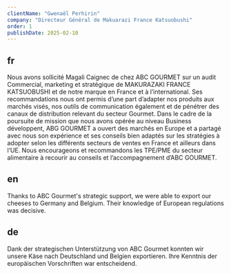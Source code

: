 ```yaml
---
clientName: "Gwenaël Perhirin"
company: "Directeur Général de Makuarazi France Katsuobushi"
order: 1
publishDate: 2025-02-10
---
```


## fr

Nous avons sollicité Magali Caignec de chez ABC GOURMET sur un audit Commercial, marketing et stratégique de MAKURAZAKI FRANCE KATSUOBUSHI et de notre marque en France et à l’international. Ses recommandations nous ont permis d’une part d’adapter nos produits aux marchés visés, nos outils de communication également et de pénétrer des canaux de distribution relevant du secteur Gourmet.
Dans le cadre de la poursuite de mission que nous avons opérée au niveau Business développent, ABG GOURMET a ouvert des marchés en Europe et a partagé avec nous son expérience et ses conseils bien adaptés sur les stratégies à adopter selon les différents secteurs de ventes en France et ailleurs dans l’UE.
Nous encourageons et recommandons les TPE/PME du secteur alimentaire à recourir au conseils et l’accompagnement d’ABC GOURMET.

## en

Thanks to ABC Gourmet's strategic support, we were able to export our cheeses to Germany and Belgium. Their knowledge of European regulations was decisive.

## de

Dank der strategischen Unterstützung von ABC Gourmet konnten wir unsere Käse nach Deutschland und Belgien exportieren. Ihre Kenntnis der europäischen Vorschriften war entscheidend.
